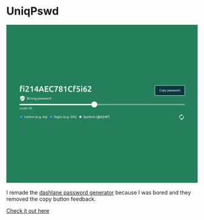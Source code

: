 # UniqPswd

![Site](example.png?raw=true 'Site')

I remade the [dashlane password generator](https://www.dashlane.com/features/password-generator) because I was bored and they removed the copy button feedback.

[Check it out here](https://pensive-lichterman-a3482f.netlify.app/)
